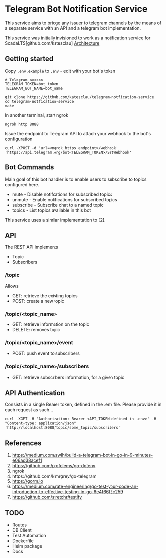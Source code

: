 # Telegram Bot Notification Service

This service aims to bridge any issuer to telegram channels by the means of a separate service with an API and a telegram bot implementation.

This service was initially invisioned to work as a notification service for ScadaLTS[github.com/katesclau]
[Architecture](/assets/Telegram_Notifier.png)

## Getting started
<!-- TODO: improve  -->
Copy `.env.example` to `.env` - edit with your bot's token
```
# Telegram access
TELEGRAM_TOKEN=bot_token
TELEGRAM_BOT_NAME=bot_name
```

```
git clone https://github.com/katesclau/telegram-notfication-service
cd telegram-notfication-service
make
```

In another terminal, start ngrok
```
ngrok http 8088
```

Issue the endpoint to Telegram API to attach your webhook to the bot's configuration
```
curl -XPOST -d 'url=<ngrok_https_endpoint>/webhook' 'https://api.telegram.org/bot<TELEGRAM_TOKEN>/SetWebhook'
```

## Bot Commands

Main goal of this bot handler is to enable users to subscribe to topics configured here.

- mute - Disable notifcations for subscribed topics
- unmute - Enable notifications for subscribed topics
- subscribe - Subscribe chat to a named topic
- topics - List topics available in this bot

This service uses a similar implementation to [2].

## API
The REST API implements
- Topic
- Subscribers 

### /topic
Allows 
- GET: retrieve the existing topics
- POST: create a new topic

### /topic/<topic_name>
- GET: retrieve information on the topic
- DELETE: removes topic

### /topic/<topic_name>/event
- POST: push event to subscribers

### /topic/<topic_name>/subscribers
- GET: retrieve subscribers information, for a given topic

## API Authentication
Consists in a single Bearer token, defined in the .env file. Please provide it in each request as such...

```
curl -XGET -H 'Authorization: Bearer <API_TOKEN defined in .env>' -H "Content-type: application/json" 'http://localhost:8088/topic/some_topic/subscribers'
```

## References
1. https://medium.com/swlh/build-a-telegram-bot-in-go-in-9-minutes-e06ad38acef1
2. https://github.com/profclems/go-dotenv
3. ngrok
4. https://github.com/kimrgrey/go-telegram
5. https://gorm.io
6. https://medium.com/rate-engineering/go-test-your-code-an-introduction-to-effective-testing-in-go-6e4f66f2c259
7. https://github.com/stretchr/testify

## TODO
- Routes
- DB Client
- Test Automation
- Dockerfile
- Helm package
- Docs

